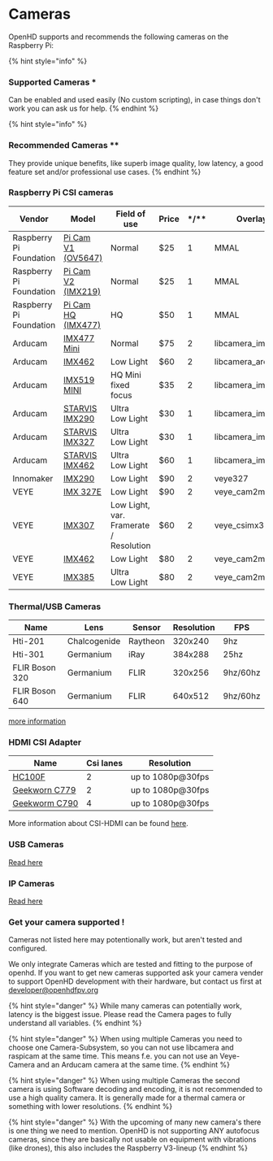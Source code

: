 # Cameras

OpenHD supports and recommends the following cameras on the Raspberry Pi:

{% hint style="info" %}
### Supported Cameras \*

Can be enabled and used easily (No custom scripting), in case things don't work you can ask us for help.
{% endhint %}

{% hint style="info" %}
### Recommended Cameras \*\*

They provide unique benefits, like superb image quality, low latency, a good feature set and/or professional use cases.
{% endhint %}

### Raspberry Pi CSI cameras

<table><thead><tr><th>Vendor</th><th>Model</th><th>Field of use</th><th>Price</th><th data-type="rating" data-max="2">*/**</th><th>Overlay</th></tr></thead><tbody><tr><td>Raspberry Pi Foundation</td><td><a href="https://www.raspberrypi.org/documentation/hardware/camera/">Pi Cam V1 (OV5647)</a></td><td>Normal</td><td>$25</td><td>1</td><td>MMAL</td></tr><tr><td>Raspberry Pi Foundation</td><td><a href="https://www.raspberrypi.org/documentation/hardware/camera/">Pi Cam V2 (IMX219)</a></td><td>Normal</td><td>$25</td><td>1</td><td>MMAL</td></tr><tr><td>Raspberry Pi Foundation</td><td><a href="https://www.raspberrypi.org/documentation/hardware/camera/">Pi Cam HQ (IMX477)</a></td><td>HQ</td><td>$50</td><td>1</td><td>MMAL</td></tr><tr><td>Arducam</td><td><a href="https://www.arducam.com/product/arducam-12mp-imx477-mini-high-quality-camera-module-for-raspberry-pi/">IMX477 Mini</a></td><td>Normal</td><td>$75</td><td>2</td><td>libcamera_imx477</td></tr><tr><td>Arducam</td><td><a href="https://www.uctronics.com/arducam-for-raspberry-pi-ultra-low-light-camera-1080p-hd-wide-angle-pivariety-camera-module-based-on-1-2-7inch-2mp-starvis-sensor-imx462-compatible-with-raspberry-pi-isp-and-gstreamer-plugin.html">IMX462</a></td><td>Low Light</td><td>$60</td><td>2</td><td>libcamera_arducam</td></tr><tr><td>Arducam</td><td><a href="https://www.arducam.com/product/arducam-mini-16mp-imx519-camera-module-for-raspberry-pi-zero-b0391/">IMX519 MINI </a></td><td>HQ Mini<br>fixed focus</td><td>$35</td><td>2</td><td>libcamera_imx519</td></tr><tr><td>Arducam</td><td><a href="https://www.uctronics.com/presale-arducam-2mp-ultra-low-light-starvis-imx290-motorized-ir-cut-camera-for-raspberry-pi.html">STARVIS IMX290</a></td><td>Ultra<br>Low Light</td><td>$30</td><td>1</td><td>libcamera_imx290</td></tr><tr><td>Arducam</td><td><a href="https://www.uctronics.com/presale-arducam-2mp-ultra-low-light-starvis-imx327-motorized-ir-cut-camera-for-raspberry-pi.html">STARVIS IMX327</a></td><td>Ultra <br>Low Light</td><td>$30</td><td>1</td><td>libcamera_imx327</td></tr><tr><td>Arducam</td><td><a href="https://www.uctronics.com/arducam-2mp-ultra-low-light-starvis-imx462-motorized-ir-cut-camera-for-raspberry-pi.html">STARVIS IMX462</a></td><td>Ultra<br>Low Light</td><td>$60</td><td>1</td><td>libcamera_imx462</td></tr><tr><td>Innomaker</td><td><a href="https://www.inno-maker.com/product/mipi-cam-290/">IMX290</a></td><td>Low Light</td><td>$90</td><td>2</td><td>veye327</td></tr><tr><td>VEYE</td><td><a href="http://www.veye.cc/en/product/veye-mipi-327e/">IMX 327E</a></td><td>Low Light</td><td>$90</td><td>2</td><td>veye_cam2m</td></tr><tr><td>VEYE</td><td><a href="http://www.veye.cc/en/product/cs-mipi-imx307/">IMX307</a></td><td>Low Light, var. Framerate / Resolution</td><td>$60</td><td>2</td><td>veye_csimx307</td></tr><tr><td>VEYE</td><td><a href="http://www.veye.cc/en/product/veye-mipi-imx462/">IMX462</a></td><td>Low Light</td><td>$80</td><td>2</td><td>veye_cam2m</td></tr><tr><td>VEYE</td><td><a href="http://www.veye.cc/en/product/veye-mipi-imx385/">IMX385</a></td><td>Ultra<br>Low Light</td><td>$80</td><td>2</td><td>veye_cam2m</td></tr></tbody></table>



### Thermal/USB Cameras

| Name           | Lens         | Sensor   | Resolution | FPS      |
| -------------- | ------------ | -------- | ---------- | -------- |
| Hti-201        | Chalcogenide | Raytheon | 320x240    | 9hz      |
| Hti-301        | Germanium    | iRay     | 384x288    | 25hz     |
| FLIR Boson 320 | Germanium    | FLIR     | 320x256    | 9hz/60hz |
| FLIR Boson 640 | Germanium    | FLIR     | 640x512    | 9hz/60hz |

[more information](special-camera.md)

### HDMI CSI Adapter

| Name                                                                                                          | Csi lanes | Resolution        |
| ------------------------------------------------------------------------------------------------------------- | --------- | ----------------- |
| [HC100F](https://www.waveshare.com/hdmi-to-csi-adapter.htm)                                                   | 2         | up to 1080p@30fps |
| [Geekworn C779](https://geekworm.com/products/raspberry-pi-hdmi-to-csi-2-adapter-board-with-15-pin-ffc-cable) | 2         | up to 1080p@30fps |
| [Geekworm C790](https://geekworm.com/products/c790?\_pos=1&\_sid=605794d2b&\_ss=r)                            | 4         | up to 1080p@30fps |

More information about CSI-HDMI can be found [here](hdmi-cameras.md).

### USB Cameras

[Read here](usb-camera.md)

### IP Cameras

[Read here](ip-cameras.md)

### Get your camera supported !

Cameras not listed here may potentionally work, but aren't tested and configured.

We only integrate Cameras which are tested and fitting to the purpose of openhd. If you want to get new cameras supported ask your camera vender to support OpenHD development with their hardware, but contact us first at developer@openhdfpv.org

{% hint style="danger" %}
While many cameras can potentially work, latency is the biggest issue. Please read the Camera pages to fully understand all variables.
{% endhint %}

{% hint style="danger" %}
When using multiple Cameras you need to choose one Camera-Subsystem, so you can not use libcamera and raspicam at the same time. This means f.e. you can not use an Veye-Camera and an Arducam camera at the same time.
{% endhint %}

{% hint style="danger" %}
When using multiple Cameras the second camera is using Software decoding and encoding, it is not recommended to use a high quality camera. It is generally made for a thermal camera or something with lower resolutions.
{% endhint %}

{% hint style="danger" %}
With the upcoming of many new camera's there is one thing we need to mention. OpenHD is not supporting ANY autofocus cameras, since they are basically not usable on equipment with vibrations (like drones), this also includes the Raspberry V3-lineup
{% endhint %}
